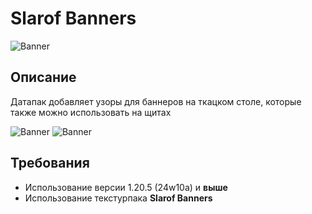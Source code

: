 # Slarof Banners

![Banner](https://i.imgur.com/FsF8QRn.png)


## Описание

Датапак добавляет узоры для баннеров на ткацком столе, которые также можно использовать на щитах

![Banner](https://i.imgur.com/bElix5C.png) ![Banner](https://i.imgur.com/CJydQXd.png)


## Требования

- Использование версии 1.20.5 (24w10a) и **выше**
- Использование текстурпака **Slarof Banners**
